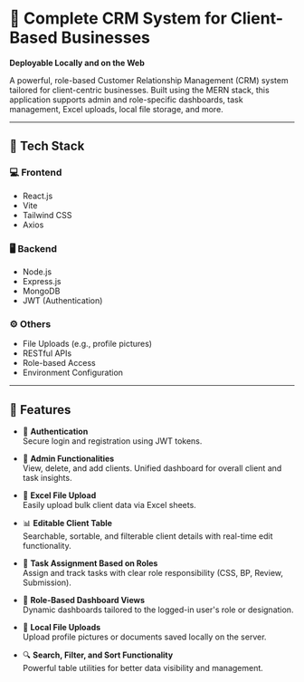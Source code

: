 # 💼 Complete CRM System for Client-Based Businesses  
**Deployable Locally and on the Web**

A powerful, role-based Customer Relationship Management (CRM) system tailored for client-centric businesses. Built using the MERN stack, this application supports admin and role-specific dashboards, task management, Excel uploads, local file storage, and more.

---

## 🔧 Tech Stack

### 💻 Frontend
- React.js
- Vite
- Tailwind CSS
- Axios

### 🖥️ Backend
- Node.js
- Express.js
- MongoDB
- JWT (Authentication)

### ⚙️ Others
- File Uploads (e.g., profile pictures)
- RESTful APIs
- Role-based Access
- Environment Configuration

---

## 🚀 Features

- 🔐 **Authentication**  
  Secure login and registration using JWT tokens.

- 👤 **Admin Functionalities**  
  View, delete, and add clients. Unified dashboard for overall client and task insights.

- 📂 **Excel File Upload**  
  Easily upload bulk client data via Excel sheets.

- 📊 **Editable Client Table**  
  Searchable, sortable, and filterable client details with real-time edit functionality.

- 📝 **Task Assignment Based on Roles**  
  Assign and track tasks with clear role responsibility (CSS, BP, Review, Submission).

- 🧠 **Role-Based Dashboard Views**  
  Dynamic dashboards tailored to the logged-in user's role or designation.

- 📁 **Local File Uploads**  
  Upload profile pictures or documents saved locally on the server.

- 🔍 **Search, Filter, and Sort Functionality**  
  Powerful table utilities for better data visibility and management.


